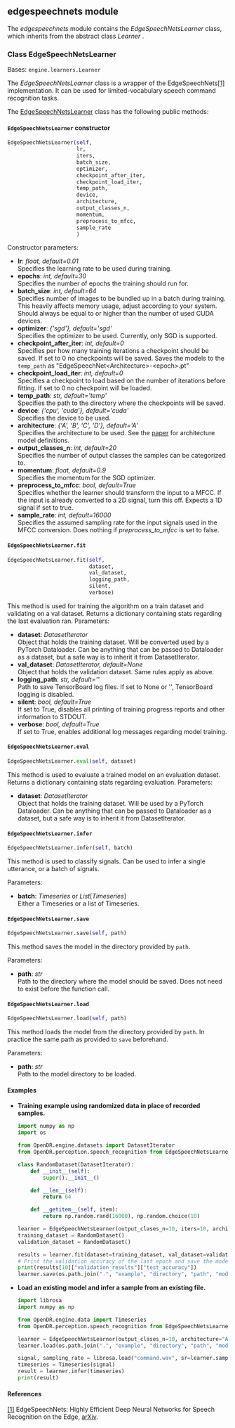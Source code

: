 ## edgespeechnets module

The *edgespeechnets* module contains the *EdgeSpeechNetsLearner* class, which inherits from the abstract class *Learner*
.

### Class EdgeSpeechNetsLearner

Bases: `engine.learners.Learner`

The *EdgeSpeechNetsLearner* class is a wrapper of the EdgeSpeechNets[[1]](#edgespeechnets-arxiv) implementation. It can
be used for limited-vocabulary speech command recognition tasks.

The [EdgeSpeechNetsLearner](#src.opendr.perception.speech_recognition.edgespeechnets_learner.py) class has the following public
methods:

#### `EdgeSpeechNetsLearner` constructor

```python
EdgeSpeechNetsLearner(self,
                      lr,
                      iters,
                      batch_size,
                      optimizer,
                      checkpoint_after_iter,
                      checkpoint_load_iter,
                      temp_path,
                      device,
                      architecture,
                      output_classes_n,
                      momentum,
                      preprocess_to_mfcc,
                      sample_rate
                      )
```

Constructor parameters:

- **lr**: *float, default=0.01*\
  Specifies the learning rate to be used during training.
- **epochs**: *int, default=30*\
  Specifies the number of epochs the training should run for.
- **batch_size**: *int, default=64*\
  Specifies number of images to be bundled up in a batch during training.
  This heavily affects memory usage, adjust according to your system.
  Should always be equal to or higher than the number of used CUDA devices.
- **optimizer**: *{'sgd'}, default='sgd'*\
  Specifies the optimizer to be used. Currently, only SGD is supported.
- **checkpoint_after_iter**: *int, default=0*\
  Specifies per how many training iterations a checkpoint should be saved. If set to 0 no checkpoints will be saved.
  Saves the models to the `temp_path` as "EdgeSpeechNet\<Architecture\>-\<epoch\>.pt"
- **checkpoint_load_iter**: *int, default=0*\
  Specifies a checkpoint to load based on the number of iterations before fitting.
  If set to 0 no checkpoint will be loaded.
- **temp_path**: *str, default='temp'*\
  Specifies the path to the directory where the checkpoints will be saved.
- **device**: *{'cpu', 'cuda'}, default='cuda'*\
  Specifies the device to be used.
- **architecture**: *{'A', 'B', 'C', 'D'}, default='A'*\
  Specifies the architecture to be used. See the [paper](#edgespeechnets-arxiv) for architecture model definitions.
- **output_classes_n**: *int, default=20*\
  Specifies the number of output classes the samples can be categorized to.
- **momentum**: *float, default=0.9*\
  Specifies the momentum for the SGD optimizer.
- **preprocess_to_mfcc**: *bool, default=True*\
  Specifies whether the learner should transform the input to a MFCC.
  If the input is already converted to a 2D signal,  turn this off.
  Expects a 1D signal if set to true.
- **sample_rate**: *int, default=16000*\
  Specifies the assumed sampling rate for the input signals used in the MFCC conversion.
  Does nothing if  *preprocess_to_mfcc* is set to false.

#### `EdgeSpeechNetsLearner.fit`

```python
EdgeSpeechNetsLearner.fit(self,
                          dataset,
                          val_dataset,
                          logging_path,
                          silent,
                          verbose)
```

This method is used for training the algorithm on a train dataset and validating on a val dataset.
Returns a dictionary containing stats regarding the last evaluation ran.
Parameters:

- **dataset**: *DatasetIterator*\
  Object that holds the training dataset. Will be converted used by a PyTorch Dataloader. Can be anything that can be
  passed to Dataloader as a dataset, but a safe way is to inherit it from DatasetIterator.
- **val_dataset**: *DatasetIterator, default=None*\
  Object that holds the validation dataset. Same rules apply as above.
- **logging_path**: *str, default=''*\
  Path to save TensorBoard log files. If set to None or '', TensorBoard logging is disabled.
- **silent**: *bool, default=True*\
  If set to True, disables all printing of training progress reports and other information to STDOUT.
- **verbose**: *bool, default=True*\
  If set to True, enables additional log messages regarding model training.

#### `EdgeSpeechNetsLearner.eval`

```python
EdgeSpeechNetsLearner.eval(self, dataset)
```

This method is used to evaluate a trained model on an evaluation dataset.
Returns a dictionary containing stats regarding evaluation.
Parameters:

- **dataset**: *DatasetIterator*\
  Object that holds the training dataset. Will be used by a PyTorch Dataloader.
  Can be anything that can be passed to Dataloader as a dataset, but a safe way is to inherit it from DatasetIterator.

#### `EdgeSpeechNetsLearner.infer`

```python
EdgeSpeechNetsLearner.infer(self, batch)
```

This method is used to classify signals. Can be used to infer a single utterance, or a batch of signals.

Parameters:

- **batch**: *Timeseries* or *List*[*Timeseries*]\
  Either a Timeseries or a list of Timeseries.

#### `EdgeSpeechNetsLearner.save`

```python
EdgeSpeechNetsLearner.save(self, path)
```

This method saves the model in the directory provided by `path`.

Parameters:

- **path**: *str*\
  Path to the directory where the model should be saved. Does not need to exist before the function call.

#### `EdgeSpeechNetsLearner.load`

```python
EdgeSpeechNetsLearner.load(self, path)
```

This method loads the model from the directory provided by `path`.
In practice the same path as provided to `save` beforehand.

Parameters:

- **path**: *str*\
  Path to the model directory to be loaded.

#### Examples

* **Training example using randomized data in place of recorded samples.**

  ```python
  import numpy as np
  import os

  from OpenDR.engine.datasets import DatasetIterator
  from OpenDR.perception.speech_recognition from EdgeSpeechNetsLearner

  class RandomDataset(DatasetIterator):
      def __init__(self):
          super().__init__()

      def __len__(self):
          return 64

      def __getitem__(self, item):
          return np.random.rand(16000), np.random.choice(10)

  learner = EdgeSpeechNetsLearner(output_clases_n=10, iters=10, architecture="A")
  training_dataset = RandomDataset()
  validation_dataset = RandomDataset()

  results = learner.fit(dataset=training_dataset, val_dataset=validation_dataset)
  # Print the validation accuracy of the last epoch and save the model to a file
  print(results[10]["validation_results"]["test_accuracy"])
  learner.save(os.path.join(".", "example", "directory", "path", "model"))
  ```

* **Load an existing model and infer a sample from an existing file.**
  ```python
  import librosa
  import numpy as np

  from OpenDR.engine.data import Timeseries
  from OpenDR.perception.speech_recognition from EdgeSpeechNetsLearner

  learner = EdgeSpeechNetsLearner(output_clases_n=10, architecture="A")
  learner.load(os.path.join(".", "example", "directory", "path", "model"))

  signal, sampling_rate = librosa.load("command.wav", sr=learner.sample_rate)
  timeseries = Timeseries(signal)
  result = learner.infer(timeseries)
  print(result)
  ```

#### References

<a name="edgespeechnets-arxiv" href="https://arxiv.org/abs/1810.08559">[1]</a> EdgeSpeechNets: Highly Efficient Deep
Neural Networks for Speech Recognition on the Edge,
[arXiv](https://arxiv.org/abs/1810.08559).
